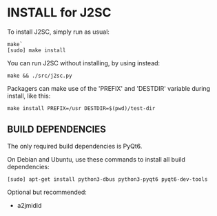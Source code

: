 # INSTALL for J2SC

To install J2SC, simply run as usual:

```
make`
[sudo] make install
```

You can run J2SC without installing, by using instead:

```
make && ./src/j2sc.py
```

Packagers can make use of the 'PREFIX' and 'DESTDIR' variable during install, like this:

```
make install PREFIX=/usr DESTDIR=$(pwd)/test-dir
```

## BUILD DEPENDENCIES

The only required build dependencies is PyQt6.

On Debian and Ubuntu, use these commands to install all build dependencies:

```
[sudo] apt-get install python3-dbus python3-pyqt6 pyqt6-dev-tools
```

Optional but recommended:

 - a2jmidid
